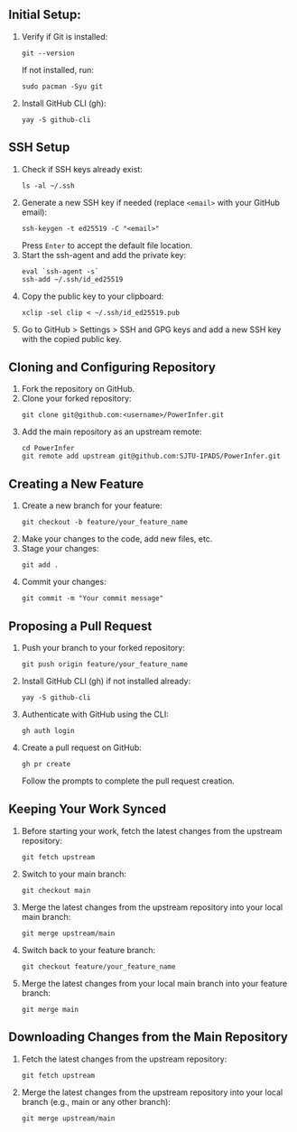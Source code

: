 ## Initial Setup:
1. Verify if Git is installed:
   ```
   git --version
   ```
   If not installed, run:
   ```
   sudo pacman -Syu git
   ```
2. Install GitHub CLI (gh):
   ```
   yay -S github-cli
   ```

## SSH Setup
1. Check if SSH keys already exist:
   ```
   ls -al ~/.ssh
   ```
2. Generate a new SSH key if needed (replace `<email>` with your GitHub email):
   ```
   ssh-keygen -t ed25519 -C "<email>"
   ```
   Press `Enter` to accept the default file location.
3. Start the ssh-agent and add the private key:
   ```
   eval `ssh-agent -s`
   ssh-add ~/.ssh/id_ed25519
   ```
4. Copy the public key to your clipboard:
   ```
   xclip -sel clip < ~/.ssh/id_ed25519.pub
   ```
5. Go to GitHub > Settings > SSH and GPG keys and add a new SSH key with the copied public key.

## Cloning and Configuring Repository
1. Fork the repository on GitHub.
2. Clone your forked repository:
   ```
   git clone git@github.com:<username>/PowerInfer.git
   ```
3. Add the main repository as an upstream remote:
   ```
   cd PowerInfer
   git remote add upstream git@github.com:SJTU-IPADS/PowerInfer.git
   ```

## Creating a New Feature
1. Create a new branch for your feature:
   ```
   git checkout -b feature/your_feature_name
   ```
2. Make your changes to the code, add new files, etc.
3. Stage your changes:
   ```
   git add .
   ```
4. Commit your changes:
   ```
   git commit -m "Your commit message"
   ```

## Proposing a Pull Request
1. Push your branch to your forked repository:
   ```
   git push origin feature/your_feature_name
   ```
2. Install GitHub CLI (gh) if not installed already:
   ```
   yay -S github-cli
   ```
3. Authenticate with GitHub using the CLI:
   ```
   gh auth login
   ```
4. Create a pull request on GitHub:
   ```
   gh pr create
   ```
   Follow the prompts to complete the pull request creation.

## Keeping Your Work Synced
1. Before starting your work, fetch the latest changes from the upstream repository:
   ```
   git fetch upstream
   ```
2. Switch to your main branch:
   ```
   git checkout main
   ```
3. Merge the latest changes from the upstream repository into your local main branch:
   ```
   git merge upstream/main
   ```
4. Switch back to your feature branch:
   ```
   git checkout feature/your_feature_name
   ```
5. Merge the latest changes from your local main branch into your feature branch:
   ```
   git merge main

## Downloading Changes from the Main Repository
1. Fetch the latest changes from the upstream repository:
   ```
   git fetch upstream
   ```
2. Merge the latest changes from the upstream repository into your local branch (e.g., main or any other branch):
   ```
   git merge upstream/main
   ```

